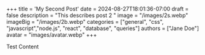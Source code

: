 +++
title = 'My Second Post'
date = 2024-08-27T18:01:36-07:00
draft = false
description = "This describes post 2 "
image = "/images/2s.webp"
imageBig = "/images/2b.webp"
categories = ["general", "css", "javascript","node.js", "react", "database", "queries"]
authors = ["Jane Doe"]
avatar = "images/avatar.webp" 
+++

Test Content